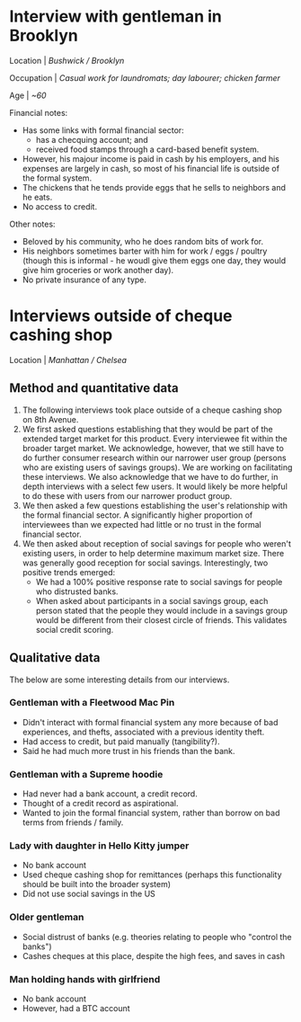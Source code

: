 # Interview with gentleman in Brooklyn

Location | *Bushwick / Brooklyn*

Occupation | *Casual work for laundromats; day labourer; chicken farmer*

Age | *~60*

Financial notes:

- Has some links with formal financial sector:
  - has a checquing account; and
  - received food stamps through a card-based benefit system.
- However, his majour income is paid in cash by his employers, and his expenses are largely in cash, so most of his financial life is outside of the formal system.
- The chickens that he tends provide eggs that he sells to neighbors and he eats.
- No access to credit.

Other notes: 
- Beloved by his community, who he does random bits of work for.
- His neighbors sometimes barter with him for work / eggs / poultry (though this is informal - he woudl give them eggs one day, they would give him groceries or work another day).
- No private insurance of any type.

# Interviews outside of cheque cashing shop

Location | *Manhattan / Chelsea*

## Method and quantitative data

1. The following interviews took place outside of a cheque cashing shop on 8th Avenue.
2. We first asked questions establishing that they would be part of the extended target market for this product.
  Every interviewee fit within the broader target market.
  We acknowledge, however, that we still have to do further consumer research within our narrower user group (persons who are existing users of savings groups). We are working on facilitating these interviews.
  We also acknowledge that we have to do further, in depth interviews with a select few users. It would likely be more helpful to do these with users from our narrower product group.
3. We then asked a few questions establishing the user's relationship with the formal financial sector.
  A significantly higher proportion of interviewees than we expected had little or no trust in the formal financial sector.
4. We then asked about reception of social savings for people who weren't existing users, in order to help determine maximum market size.
  There was generally good reception for social savings. Interestingly, two positive trends emerged:
    - We had a 100% positive response rate to social savings for people who distrusted banks.
    - When asked about participants in a social savings group, each person stated that the people they would include in a savings group would be different from their closest circle of friends. This validates social credit scoring.

## Qualitative data

The below are some interesting details from our interviews.

### Gentleman with a Fleetwood Mac Pin

- Didn't interact with formal financial system any more because of bad experiences, and thefts, associated with a previous identity theft.
- Had access to credit, but paid manually (tangibility?).
- Said he had much more trust in his friends than the bank.

### Gentleman with a Supreme hoodie

- Had never had a bank account, a credit record.
- Thought of a credit record as aspirational.
- Wanted to join the formal financial system, rather than borrow on bad terms from friends / family.

### Lady with daughter in Hello Kitty jumper

- No bank account
- Used cheque cashing shop for remittances (perhaps this functionality should be built into the broader system)
- Did not use social savings in the US

### Older gentleman

- Social distrust of banks (e.g. theories relating to people who "control the banks")
- Cashes cheques at this place, despite the high fees, and saves in cash

### Man holding hands with girlfriend

- No bank account
- However, had a BTC account

